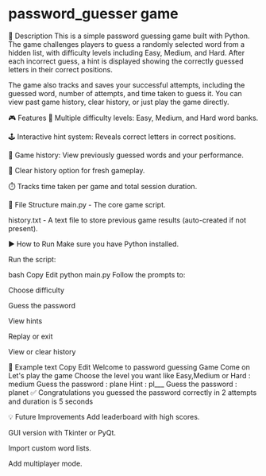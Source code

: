 # password_guesser game
📌 Description
This is a simple password guessing game built with Python. The game challenges players to guess a randomly selected word from a hidden list, with difficulty levels including Easy, Medium, and Hard. After each incorrect guess, a hint is displayed showing the correctly guessed letters in their correct positions.

The game also tracks and saves your successful attempts, including the guessed word, number of attempts, and time taken to guess it. You can view past game history, clear history, or just play the game directly.

🎮 Features
🔢 Multiple difficulty levels: Easy, Medium, and Hard word banks.

🕹️ Interactive hint system: Reveals correct letters in correct positions.

📝 Game history: View previously guessed words and your performance.

🧹 Clear history option for fresh gameplay.

⏱️ Tracks time taken per game and total session duration.

📁 File Structure
main.py - The core game script.

history.txt - A text file to store previous game results (auto-created if not present).

▶️ How to Run
Make sure you have Python installed.

Run the script:

bash
Copy
Edit
python main.py
Follow the prompts to:

Choose difficulty

Guess the password

View hints

Replay or exit

View or clear history

🧠 Example
text
Copy
Edit
Welcome to password guessing Game 
Come on Let's play the game 
Choose the level you want like Easy,Medium or Hard : medium
Guess the password : plane
Hint : pl___
Guess the password : planet
✅ Congratulations you guessed the password correctly in 2 attempts and duration is 5 seconds

💡 Future Improvements
Add leaderboard with high scores.

GUI version with Tkinter or PyQt.

Import custom word lists.

Add multiplayer mode.
